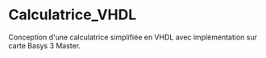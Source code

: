 # Calculatrice_VHDL
Conception d'une calculatrice simplifiée en VHDL avec implémentation sur carte Basys 3 Master. 
